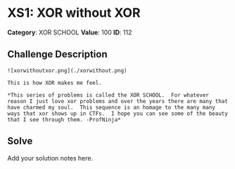 # XS1: XOR without XOR
**Category**: XOR SCHOOL
**Value**: 100
**ID**: 112

## Challenge Description
```
![xorwithoutxor.png](./xorwithout.png)

This is how XOR makes me feel.

*This series of problems is called the XOR SCHOOL.  For whatever reason I just love xor problems and over the years there are many that have charmed my soul.  This sequence is an homage to the many many ways that xor shows up in CTFs.  I hope you can see some of the beauty that I see through them. -ProfNinja*
```

## Solve
Add your solution notes here.
